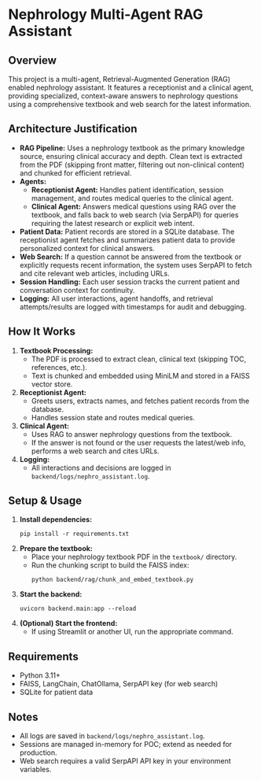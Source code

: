 # Nephrology Multi-Agent RAG Assistant

## Overview
This project is a multi-agent, Retrieval-Augmented Generation (RAG) enabled nephrology assistant. It features a receptionist and a clinical agent, providing specialized, context-aware answers to nephrology questions using a comprehensive textbook and web search for the latest information.

## Architecture Justification
- **RAG Pipeline:** Uses a nephrology textbook as the primary knowledge source, ensuring clinical accuracy and depth. Clean text is extracted from the PDF (skipping front matter, filtering out non-clinical content) and chunked for efficient retrieval.
- **Agents:**
  - **Receptionist Agent:** Handles patient identification, session management, and routes medical queries to the clinical agent.
  - **Clinical Agent:** Answers medical questions using RAG over the textbook, and falls back to web search (via SerpAPI) for queries requiring the latest research or explicit web intent.
- **Patient Data:** Patient records are stored in a SQLite database. The receptionist agent fetches and summarizes patient data to provide personalized context for clinical answers.
- **Web Search:** If a question cannot be answered from the textbook or explicitly requests recent information, the system uses SerpAPI to fetch and cite relevant web articles, including URLs.
- **Session Handling:** Each user session tracks the current patient and conversation context for continuity.
- **Logging:** All user interactions, agent handoffs, and retrieval attempts/results are logged with timestamps for audit and debugging.

## How It Works
1. **Textbook Processing:**
   - The PDF is processed to extract clean, clinical text (skipping TOC, references, etc.).
   - Text is chunked and embedded using MiniLM and stored in a FAISS vector store.
2. **Receptionist Agent:**
   - Greets users, extracts names, and fetches patient records from the database.
   - Handles session state and routes medical queries.
3. **Clinical Agent:**
   - Uses RAG to answer nephrology questions from the textbook.
   - If the answer is not found or the user requests the latest/web info, performs a web search and cites URLs.
4. **Logging:**
   - All interactions and decisions are logged in `backend/logs/nephro_assistant.log`.

## Setup & Usage
1. **Install dependencies:**
   ```
   pip install -r requirements.txt
   ```
2. **Prepare the textbook:**
   - Place your nephrology textbook PDF in the `textbook/` directory.
   - Run the chunking script to build the FAISS index:
     ```
     python backend/rag/chunk_and_embed_textbook.py
     ```
3. **Start the backend:**
   ```
   uvicorn backend.main:app --reload
   ```
4. **(Optional) Start the frontend:**
   - If using Streamlit or another UI, run the appropriate command.

## Requirements
- Python 3.11+
- FAISS, LangChain, ChatOllama, SerpAPI key (for web search)
- SQLite for patient data

## Notes
- All logs are saved in `backend/logs/nephro_assistant.log`.
- Sessions are managed in-memory for POC; extend as needed for production.
- Web search requires a valid SerpAPI API key in your environment variables. 